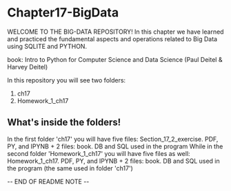 # Chapter17-BigData

WELCOME TO THE BIG-DATA REPOSITORY!
In this chapter we have learned and practiced the fundamental aspects and operations related to Big Data using SQLITE and PYTHON.

book: Intro to Python for Computer Science and Data Science (Paul Deitel & Harvey Deitel)

In this repository you will see two folders:
  1) ch17
  2) Homework_1_ch17

What's inside the folders!
-
In the first folder 'ch17' you will have five files: Section_17_2_exercise. PDF, PY, and IPYNB + 2 files: book. DB and SQL used in the program
While in the second folder 'Homework_1_ch17' you will have five files as well: Homework_1_ch17. PDF, PY, and IPYNB + 2 files: book. DB and SQL used in the program (the same used in folder 'ch17')

-- END OF README NOTE -- 
